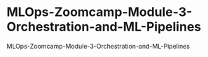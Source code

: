 # MLOps-Zoomcamp-Module-3-Orchestration-and-ML-Pipelines
MLOps-Zoomcamp-Module-3-Orchestration-and-ML-Pipelines
